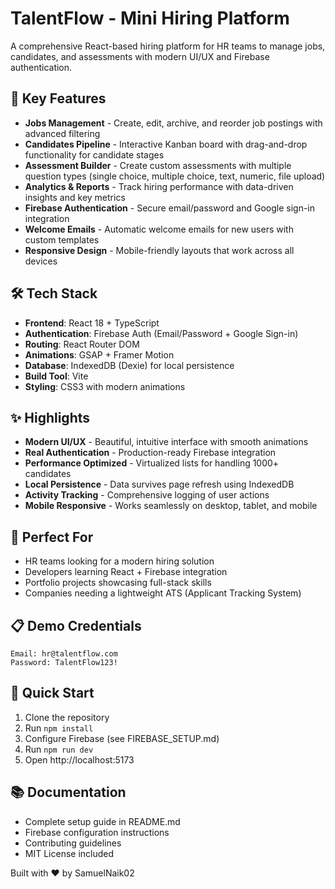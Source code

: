 # TalentFlow - Mini Hiring Platform

A comprehensive React-based hiring platform for HR teams to manage jobs, candidates, and assessments with modern UI/UX and Firebase authentication.

## 🚀 Key Features

- **Jobs Management** - Create, edit, archive, and reorder job postings with advanced filtering
- **Candidates Pipeline** - Interactive Kanban board with drag-and-drop functionality for candidate stages
- **Assessment Builder** - Create custom assessments with multiple question types (single choice, multiple choice, text, numeric, file upload)
- **Analytics & Reports** - Track hiring performance with data-driven insights and key metrics
- **Firebase Authentication** - Secure email/password and Google sign-in integration
- **Welcome Emails** - Automatic welcome emails for new users with custom templates
- **Responsive Design** - Mobile-friendly layouts that work across all devices

## 🛠️ Tech Stack

- **Frontend**: React 18 + TypeScript
- **Authentication**: Firebase Auth (Email/Password + Google Sign-in)
- **Routing**: React Router DOM
- **Animations**: GSAP + Framer Motion
- **Database**: IndexedDB (Dexie) for local persistence
- **Build Tool**: Vite
- **Styling**: CSS3 with modern animations

## ✨ Highlights

- **Modern UI/UX** - Beautiful, intuitive interface with smooth animations
- **Real Authentication** - Production-ready Firebase integration
- **Performance Optimized** - Virtualized lists for handling 1000+ candidates
- **Local Persistence** - Data survives page refresh using IndexedDB
- **Activity Tracking** - Comprehensive logging of user actions
- **Mobile Responsive** - Works seamlessly on desktop, tablet, and mobile

## 🎯 Perfect For

- HR teams looking for a modern hiring solution
- Developers learning React + Firebase integration
- Portfolio projects showcasing full-stack skills
- Companies needing a lightweight ATS (Applicant Tracking System)

## 📋 Demo Credentials

```
Email: hr@talentflow.com
Password: TalentFlow123!
```

## 🚀 Quick Start

1. Clone the repository
2. Run `npm install`
3. Configure Firebase (see FIREBASE_SETUP.md)
4. Run `npm run dev`
5. Open http://localhost:5173

## 📚 Documentation

- Complete setup guide in README.md
- Firebase configuration instructions
- Contributing guidelines
- MIT License included

Built with ❤️ by SamuelNaik02
